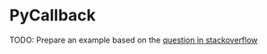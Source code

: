 # PyCallback

TODO: Prepare an example based on the [question in stackoverflow](https://stackoverflow.com/questions/38652486/cython-callback-segfaults-using-python-c-api-calls)